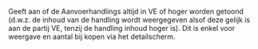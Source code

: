 Geeft aan of de Aanvoerhandlings altijd in VE of hoger worden getoond (d.w.z. de inhoud van de handling wordt weergegeven alsof deze gelijk is aan de partij VE, tenzij de handling inhoud hoger is). Dit is enkel voor weergave en aantal bij kopen via het detailscherm.